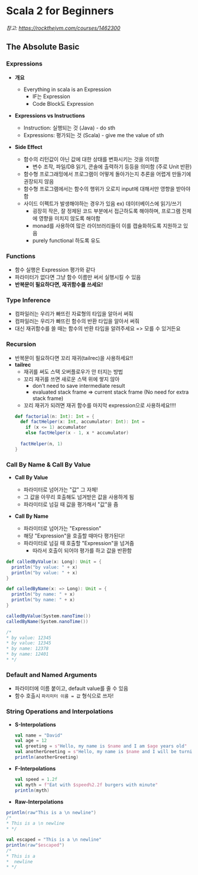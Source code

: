 # Scala 2 for Beginners
*참고: https://rockthejvm.com/courses/1462300*

## The Absolute Basic
### Expressions
- **개요**
  - Everything in scala is an Expression
    - IF는 Expression
    - Code Block도 Expression

- **Expressions vs Instructions**
  - Instruction: 실행되는 것 (Java) - do sth
  - Expressions: 평가되는 것 (Scala) - give me the value of sth

- **Side Effect**
  - 함수의 리턴값이 아닌 값에 대한 상태를 변화시키는 것을 의미함
    - 변수 조작, 파일/DB 읽기, 콘솔에 출력하기 등등을 의미함 (주로 Unit 반환)
  - 함수형 프로그래밍에서 프로그램이 어떻게 돌아가는지 추론을 어렵게 만들기에 권장되지 않음
  - 함수형 프로그램에서는 함수의 행위가 오로지 input에 대해서만 영향을 받아야함
  - 사이드 이펙트가 발생해야하는 경우가 있음 ex) 데이터베이스에 읽기/쓰기
    - 굉장히 작은, 잘 정제된 코드 부분에서 접근하도록 해야하며, 프로그램 전체에 영향을 미치지 않도록 해야함
    - monad를 사용하여 많은 라이브러리들이 이를 캡슐화하도록 지원하고 있음
    - purely functional 하도록 유도

### Functions
- 함수 실행은 Expression 평가와 같다
- 파라미터가 없다면 그냥 함수 이름만 써서 실행시킬 수 있음
- **반복문이 필요하다면, 재귀함수를 쓰세요!**

### Type Inference
- 컴파일러는 우리가 빠뜨린 자료형의 타입을 알아서 써줘
- 컴파일러는 우리가 빠뜨린 함수의 반환 타입을 알아서 써줘
- 대신 재귀함수를 쓸 때는 함수의 반환 타입을 알려주세요 => 모를 수 있거든요

### Recursion
- 반복문이 필요하다면 꼬리 재귀(tailrec)을 사용하세요!!
- **tailrec**
  - 재귀를 써도 스택 오버플로우가 안 터지는 방법
  - 꼬리 재귀를 쓰면 새로운 스택 위에 쌓지 않아
    - don't need to save intermediate result
    - evaluated stack frame => current stack frame (No need for extra stack frame)
  - 꼬리 재귀가 되려면 재귀 함수를 마지막 expression으로 사용하세요!!!!
  ````scala
  def factorial(n: Int): Int = {
    def factHelper(x: Int, accumulator: Int): Int =
      if (x <= 1) accumulator
      else factHelper(x - 1, x * accumulator)
    
    factHelper(n, 1)
  }
  ````

### Call By Name & Call By Value
- **Call By Value**
  - 파라미터로 넘어가는 "값" 그 자체!
  - 그 값을 아무리 호출해도 넘겨받은 값을 사용하게 됨
  - 파라미터로 넘길 때 값을 평가해서 "값"을 줌

- **Call By Name**
  - 파라미터로 넘어가는 "Expression"
  - 해당 "Expression"을 호출할 때마다 평가된다!
  - 파라미터로 넘길 때 호출할 "Expression"을 넘겨줌
    - 따라서 호출이 되어야 평가를 하고 값을 반환함

```scala
def calledByValue(x: Long): Unit = {
  println("by value: " + x)
  println("by value: " + x)
}

def calledByName(x: => Long): Unit = {
  println("by name: " + x)
  println("by name: " + x)
}

calledByValue(System.nanoTime())
calledByName(System.nanoTime())

/*
* by value: 12345
* by value: 12345
* by name: 12378
* by name: 12401
* */
```

### Default and Named Arguments
- 파라미터에 이름 붙이고, default value를 줄 수 있음
- 함수 호출시 `파리미터 이름 = 값` 형식으로 쓰자!

### String Operations and Interpolations
- **S-Interpolations**
  ```scala
  val name = "David"
  val age = 12
  val greeting = s"Hello, my name is $name and I am $age years old"
  val anotherGreeting = s"Hello, my name is $name and I will be turning ${age + 1} years old"
  println(anotherGreeting)
  ```

- **F-Interpolations**
  ```scala
  val speed = 1.2f
  val myth = f"Eat with $speed%2.2f burgers with minute"
  println(myth)
  ```

- **Raw-Interpolations**
```scala
println(raw"This is a \n newline")
/*
* This is a \n newline
* */

val escaped = "This is a \n newline"
println(raw"$escaped")
/*
* This is a
*  newline
* */
```
